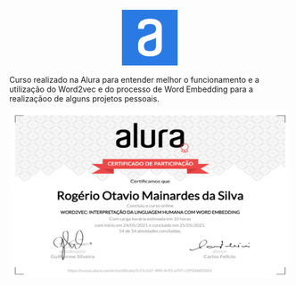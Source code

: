 <p align="center">
  <img src="https://github.com/RogerioOMDS/Alura-Word2vec-Interpretacao/blob/master/logo2.png" width="100" height="100" />
</p>

Curso realizado na Alura para entender melhor o funcionamento e a utilização do Word2vec e do processo de Word Embedding para a realizaçãoo de alguns projetos pessoais.

<p align="center">
  <img src="https://github.com/RogerioOMDS/Alura-Word2vec-Interpretacao/blob/master/word2vec.png" width="500" height="300" />
</p>

